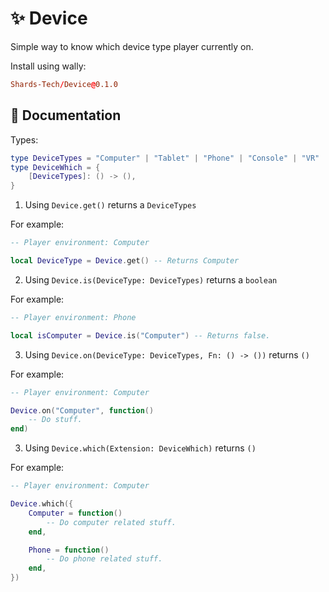 # ✨ Device

Simple way to know which device type player currently on.

Install using wally: 

```toml
Shards-Tech/Device@0.1.0
```

## 📃 Documentation

Types:
```lua
type DeviceTypes = "Computer" | "Tablet" | "Phone" | "Console" | "VR"
type DeviceWhich = {
	[DeviceTypes]: () -> (),
}
```

1. Using `Device.get()` returns a `DeviceTypes`

For example:

```lua
-- Player environment: Computer

local DeviceType = Device.get() -- Returns Computer 
```

2. Using `Device.is(DeviceType: DeviceTypes)` returns a `boolean`

For example:

```lua
-- Player environment: Phone

local isComputer = Device.is("Computer") -- Returns false.
```

3. Using `Device.on(DeviceType: DeviceTypes, Fn: () -> ())` returns `()`

For example:

```lua
-- Player environment: Computer

Device.on("Computer", function()
    -- Do stuff.
end)
```

3. Using `Device.which(Extension: DeviceWhich)` returns `()`

For example:

```lua
-- Player environment: Computer

Device.which({
    Computer = function()
        -- Do computer related stuff.
    end,

    Phone = function()
        -- Do phone related stuff.
    end,
})
```